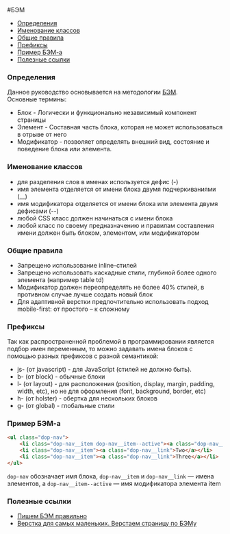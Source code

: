 #БЭМ

- [Определения](#Определения)
- [Именование классов](#Именование-классов)
- [Общие правила](#Общие-правила)
- [Префиксы](#Префиксы)
- [Пример БЭМ-а](#Пример-БЭМ-а)
- [Полезные ссылки](#Полезные-ссылки)


### Определения

Данное руководство основывается на методологии [БЭМ](https://ru.bem.info).  
Основные термины:
- Блок - Логически и функционально независимый компонент страницы
- Элемент - Составная часть блока, которая не может использоваться в отрыве от него
- Модификатор - позволяет определять внешний вид, состояние и поведение блока или элемента.

### Именование классов
- для разделения слов в именах используется дефис (-)
- имя элемента отделяется от имени блока двумя подчеркиваниями (__)
- имя модификатора отделяется от имени блока или элемента двумя дефисами (--)
- любой CSS класс должен начинаться с имени блока
- любой класс по своему предназначению и правилам составления имени должен быть блоком, элементом, или модификатором

### Общие правила
- Запрещено использование inline-стилей
- Запрещено использовать каскадные стили, глубиной более одного элемента (например table td)
- Модификатор должен переопределять не более 40% стилей, в противном случае лучше создать новый блок
- Для адаптивной верстки предпочтительно использовать подход mobile-first: от простого – к сложному

### Префиксы
Так как распространенной проблемой в программировании является подбор имен переменным, то можно задавать имена блоков с помощью разных префиксов с разной семантикой:
- js- (от javascript) - для JavaScript (стилей не должно быть).
- b- (от block) - обычные блоки
- l- (от layout) - для расположения (position, display, margin, padding, width, etc), но не для оформления (font, background, border, etc)
- h- (от holster) - обертка для нескольких блоков
- g- (от global) - глобальные стили

### Пример БЭМ-а
```html
<ul class="dop-nav">
    <li class="dop-nav__item dop-nav__item--active"><a class="dop-nav__link">One</a></span></li>
    <li class="dop-nav__item"><a class="dop-nav__link">Two</a></li>
    <li class="dop-nav__item"><a class="dop-nav__link">Three</a></li>
</ul>
```
`dop-nav` обозначает имя блока, `dop-nav__item` и `dop-nav__link` — имена элементов, а `dop-nav__item--active` — имя модификатора элемента item

### Полезные ссылки

- [Пишем БЭМ правильно](http://delka.github.io/talks/webcamp/2015/bem/)
- [Верстка для самых маленьких. Верстаем страницу по БЭМу](http://habrahabr.ru/post/203440/)

